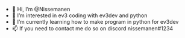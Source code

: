 - 👋 Hi, I’m @Nissemanen
- 👀 I’m interested in ev3 coding with ev3dev and python
- 🌱 I’m currently learning how to make program in python for ev3dev
- 📫 If you need to contact me do so on discord nissemanen#1234

<!---
Nissemanen/Nissemanen is a ✨ special ✨ repository because its `README.md` (this file) appears on your GitHub profile.
You can click the Preview link to take a look at your changes.
--->
